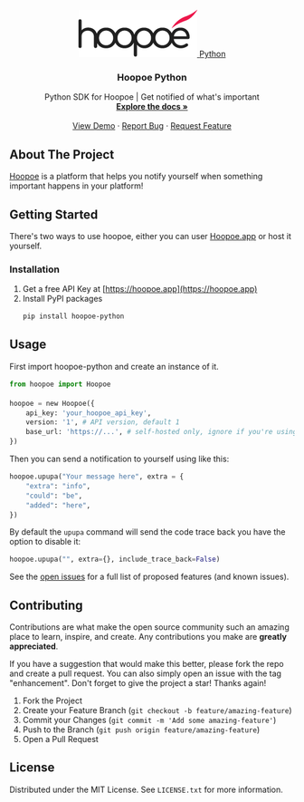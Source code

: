 
<div id="top"></div>


<!-- PROJECT LOGO -->
<br />
<div align="center">
  <a href="https://github.com/thevahidal/hoopoe-python/">
    <img src="docs/images/logo.png" alt="Logo">
    <span>Python</span>
  </a>

  <h3 align="center">Hoopoe Python</h3>

  <p align="center">
    Python SDK for Hoopoe | Get notified of what's important
    <br />
    <a href="https://github.com/thevahidal/hoopoe-python/"><strong>Explore the docs »</strong></a>
    <br />
    <br />
    <a href="https://github.com/thevahidal/hoopoe-python/">View Demo</a>
    ·
    <a href="https://github.com/thevahidal/hoopoe-python/issues">Report Bug</a>
    ·
    <a href="https://github.com/thevahidal/hoopoe-python/issues">Request Feature</a>
  </p>
</div>


<!-- ABOUT THE PROJECT -->
## About The Project

[Hoopoe](https://github.com/thevahidal/hoopoe) is a platform that helps you notify yourself when something important happens in your platform!



<!-- GETTING STARTED -->
## Getting Started
There's two ways to use hoopoe, either you can user [Hoopoe.app](https://hoopoe.app) or host it yourself.

### Installation

1. Get a free API Key at [https://hoopoe.app](https://hoopoe.app)
2. Install PyPI packages
   ```sh
   pip install hoopoe-python
   ```


<!-- USAGE EXAMPLES -->
## Usage

First import hoopoe-python and create an instance of it.

```python
from hoopoe import Hoopoe 

hoopoe = new Hoopoe({
    api_key: 'your_hoopoe_api_key',
    version: '1', # API version, default 1
    base_url: 'https://...', # self-hosted only, ignore if you're using Hoopoe Cloud
})
```
Then you can send a notification to yourself using like this:
```python
hoopoe.upupa("Your message here", extra = {
    "extra": "info",
    "could": "be",
    "added": "here",
})
```

By default the ```upupa``` command will send the code trace back you have the option to disable it:
```python
hoopoe.upupa("", extra={}, include_trace_back=False)
```
<!-- ROADMAP -->
<!-- ## Roadmap

- [x] Add Changelog
- [x] Add back to top links
- [ ] Add Additional Templates w/ Examples
- [ ] Add "components" document to easily copy & paste sections of the readme
- [ ] Multi-language Support
    - [ ] Chinese
    - [ ] Spanish -->

See the [open issues](https://github.com/thevahidal/hoopoe-python/issues) for a full list of proposed features (and known issues).


<!-- CONTRIBUTING -->
## Contributing

Contributions are what make the open source community such an amazing place to learn, inspire, and create. Any contributions you make are **greatly appreciated**.

If you have a suggestion that would make this better, please fork the repo and create a pull request. You can also simply open an issue with the tag "enhancement".
Don't forget to give the project a star! Thanks again!

1. Fork the Project
2. Create your Feature Branch (`git checkout -b feature/amazing-feature`)
3. Commit your Changes (`git commit -m 'Add some amazing-feature'`)
4. Push to the Branch (`git push origin feature/amazing-feature`)
5. Open a Pull Request


<!-- LICENSE -->
## License

Distributed under the MIT License. See `LICENSE.txt` for more information.

